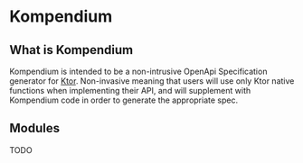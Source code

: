 # Kompendium

## What is Kompendium

Kompendium is intended to be a non-intrusive OpenApi Specification generator for [Ktor](https://ktor.io).
Non-invasive meaning that users will use only Ktor native functions when implementing their API, and will supplement
with Kompendium code in order to generate the appropriate spec. 

## Modules

TODO
